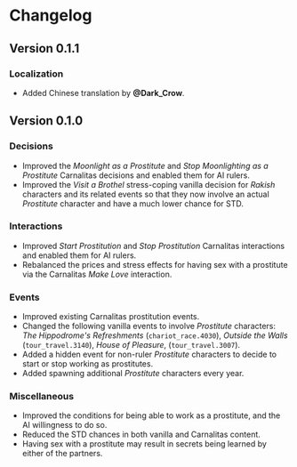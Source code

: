 # Changelog

## Version 0.1.1

### Localization

* Added Chinese translation by **@Dark_Crow**.

## Version 0.1.0

### Decisions

* Improved the *Moonlight as a Prostitute* and *Stop Moonlighting as a Prostitute* Carnalitas decisions and enabled them for AI rulers.
* Improved the *Visit a Brothel* stress-coping vanilla decision for *Rakish* characters and its related events so that they now involve an actual *Prostitute* character and have a much lower chance for STD.

### Interactions

* Improved *Start Prostitution* and *Stop Prostitution* Carnalitas interactions and enabled them for AI rulers.
* Rebalanced the prices and stress effects for having sex with a prostitute via the Carnalitas *Make Love* interaction.

### Events

* Improved existing Carnalitas prostitution events.
* Changed the following vanilla events to involve *Prostitute* characters: *The Hippodrome's Refreshments* (`chariot_race.4030`), *Outside the Walls* (`tour_travel.3140`), *House of Pleasure*, (`tour_travel.3007`).
* Added a hidden event for non-ruler *Prostitute* characters to decide to start or stop working as prostitutes.
* Added spawning additional *Prostitute* characters every year.

### Miscellaneous

* Improved the conditions for being able to work as a prostitute, and the AI willingness to do so.
* Reduced the STD chances in both vanilla and Carnalitas content.
* Having sex with a prostitute may result in secrets being learned by either of the partners.
